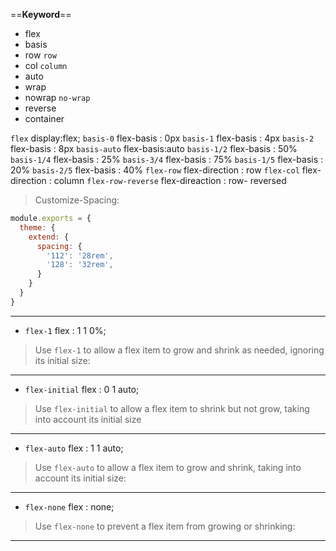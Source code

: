 ==**Keyword**==
- flex
- basis
- row `row`
- col `column`
- auto 
- wrap
- nowrap `no-wrap`
- reverse
- container

`flex`  display:flex;
`basis-0`  flex-basis : 0px
`basis-1`  flex-basis : 4px
`basis-2`  flex-basis : 8px
`basis-auto`  flex-basis:auto
`basis-1/2`  flex-basis : 50%
`basis-1/4`   flex-basis : 25%
`basis-3/4`   flex-basis : 75%
`basis-1/5`   flex-basis : 20%
`basis-2/5`   flex-basis : 40%
`flex-row`  flex-direction : row
`flex-col`  flex-direction : column
`flex-row-reverse`  flex-direaction : row- reversed


> Customize-Spacing:

```js
module.exports = {
  theme: {
    extend: {
      spacing: {
        '112': '28rem',
        '128': '32rem',
      }
    }
  }
}
```
---
* `flex-1`   flex : 1 1 0%;

>Use `flex-1` to allow a flex item to grow and shrink as needed, ignoring its initial size:
---
* `flex-initial`  flex : 0 1 auto;

> Use `flex-initial` to allow a flex item to shrink but not grow, taking into account its initial size
---
* `flex-auto`  flex : 1 1 auto;

>Use `flex-auto` to allow a flex item to grow and shrink, taking into account its initial size:
---
* `flex-none`  flex : none;

>Use `flex-none` to prevent a flex item from growing or shrinking:
---

